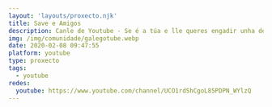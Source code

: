 ```yaml
---
layout: 'layouts/proxecto.njk'
title: Save e Amigos
description: Canle de Youtube - Se é a túa e lle queres engadir unha descripción e etiquetas, ponte en contacto con nós.
img: /img/comunidade/galegotube.webp
date: 2020-02-08 09:47:55
platform: youtube
type: proxecto
tags:
  - youtube
redes:
  youtube: https://www.youtube.com/channel/UCO1rdShCgoL85PDPN_WYlzQ
---
```


